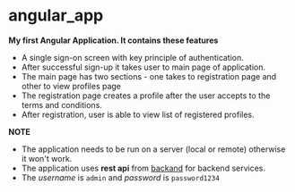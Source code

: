 # angular_app
**My first Angular Application. It contains these features**
- A single sign-on screen with key principle of authentication.
- After successful sign-up it takes user to main page of application.
- The main page has two sections - one takes to registration page and other to view profiles page
- The registration page creates a profile after the user accepts to the terms and conditions.
- After registration, user is able to view list of registered profiles.

**NOTE**
- The application needs to be run on a server (local or remote) otherwise it won't work.
- The application uses **rest api** from [backand](http://backand.com) for backend services.
- The *username* is `admin` and *password* is `password1234`
